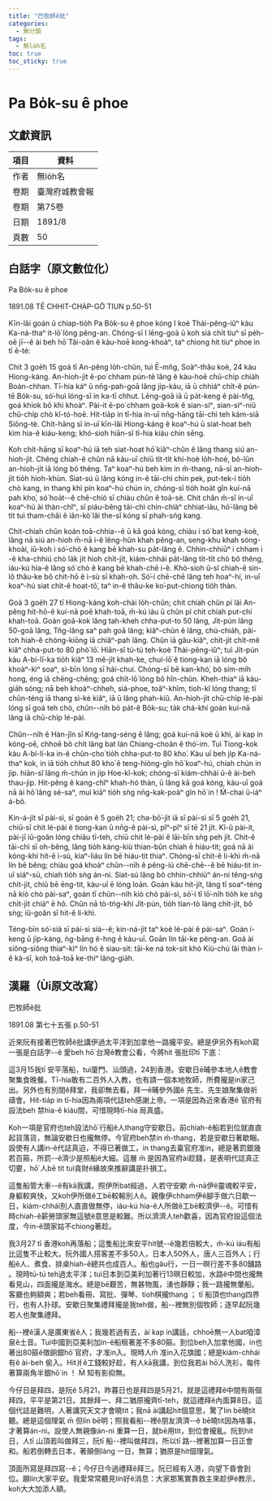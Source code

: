 ```yaml
---
title: "巴牧師ê批"
categories:
  - 無分類
tags:
  - 無lo̍h名
toc: true
toc_sticky: true
---
```


# Pa Bo̍k-su ê phoe

## 文獻資訊

| 項目 | 資料 |
|---|---|
| 作者 | 無lo̍h名 |
| 卷期 | 臺灣府城教會報 |
| 卷期 | 第75卷 |
| 日期 | 1891/8 |
| 頁數 | 50 |

## 白話字（原文數位化）

Pa Bo̍k-su ê phoe

1891.08 TĒ CHHIT-CHA̍P-GŌ͘ TIUN p.50-51

Kīn-lâi goán ū chiap-tio̍h Pa Bo̍k-su ê phoe kóng I koè Thài-pêng-iûⁿ kàu Ka-ná-thaⁿ it-lō͘ lóng pêng-an. Chóng-sī I lēng-goā ū koh siá chi̍t tiuⁿ sī pe̍h-oē jī--ê ài beh hō͘ Tâi-oân ê kàu-hoē kong-khoàⁿ, taⁿ chiong hit tiuⁿ phoe ìn tī ē-té:

Chit 3 goe̍h 15 goá tī An-pêng lo̍h-chûn, tuì Ē-mn̂g, Soàⁿ-thâu koè, 24 kàu Hiong-káng. An-hioh-ji̍t ē-po͘ chham pún-tē lâng ê kàu-hoē chū-chi̍p chia̍h Boán-chhan. Tī-hia káⁿ ū nn̄g-pah-goā lâng ji̍p-kàu, iā ū chhiáⁿ chi̍t-ê pún-tē Bo̍k-su, só͘-huì lóng-sī in ka-tī chhut. Lēng-goā iā ū pa̍t-keng ê pài-tn̂g, goá khiok bô khì khoàⁿ. Pài-it ē-po͘ chham goā-kok ê sian-siⁿ, sian-siⁿ-niû chū-chi̍p chò kî-tó-hoē. Hit-tia̍p in tī-hia in-uī nn̄g-hāng tāi-chì teh kám-siā Siōng-tè. Chi̍t-hāng sī in-uī kīn-lâi Hiong-káng ê koaⁿ-hú ū siat-hoat beh kìm hia-ê kiáu-keng; khó-sioh hiān-sî tī-hia kiáu chin sēng.

Koh chi̍t-hāng sī koaⁿ-hú iā teh siat-hoat hō͘ kiâⁿ-chûn ê lâng thang siú an-hioh-ji̍t. Chêng chiah-ê chûn nā kàu-uī chiū ti̍t-ti̍t khí-hoè lo̍h-hoè, bô-lūn an-hioh-ji̍t iā lóng bô thêng. Taⁿ koaⁿ-hú beh kìm in m̄-thang, nā-sī an-hioh-ji̍t tio̍h hioh-khùn. Siat-sú ū lâng kóng in-ê tāi-chì chin pek, put-tek-í tio̍h chò kang, in thang khì pín koaⁿ-hú chún in, chóng-sī tio̍h hoa̍t gîn kuí-nā pah kho͘, só͘ hoa̍t--ê chē-chió sī chiàu chûn ê toā-sè. Chit chân m̄-sī in-uī koaⁿ-hú ài thàn-chîⁿ, sī piáu-bêng tāi-chì chin-chiàⁿ chhiat-iàu, hō͘-lâng bē tit tuì tham-châi ê iân-kò͘ lâi the-sî kóng sī phah-sńg kang.

Chit-chiah chûn koán toā-chhia--ê ū kā goá kóng, chiàu i só͘ bat keng-koè, lâng nā siú an-hioh m̄-nā i-ê lêng-hûn khah pêng-an, seng-khu khah sóng-khoài, iū-koh i só͘-chò ê kang bē khah-su pa̍t-lâng ê. Chhin-chhiūⁿ i chham i -ê kha-chhiú chò la̍k ji̍t hioh chi̍t-ji̍t, kiám-chhái pa̍t-lâng ti̍t-ti̍t chò bô thêng, iáu-kú hia-ê lâng só͘ chò ê kang bē khah-chē i-ê. Khó-sioh ū-sî chiah-ê sin-lô thâu-ke bô chit-hō ê ì-sù sī khah-oh. Só͘-í chē-chē lâng teh hoaⁿ-hí, in-uī koaⁿ-hú siat chit-ê hoat-tō͘, taⁿ in-ê thâu-ke ko͘-put-chiong tio̍h thàn.

Goá 3 goe̍h 27 tī Hiong-káng koh-chài lo̍h-chûn; chit chiah chûn pí lâi An-pêng hit-hō-ê kuí-nā poē khah-toā, m̄-kú iáu ū chûn pí chit chiah put-chí khah-toā. Goán goā-kok lâng tah-kheh chha-put-to 50 lâng, Ji̍t-pún lâng 50-goā lâng, Tn̂g-lâng saⁿ pah goā lâng; kiâⁿ-chûn ê lâng, chú-chia̍h, pâi-toh hiah-ê chóng-kiōng iā chiâⁿ-pah lâng. Chûn iā gâu-kiâⁿ, chi̍t-ji̍t chi̍t-mê kiâⁿ chha-put-to 80 phò͘ lō͘. Hiān-sî tú-tú teh-koè Thài-pêng-iûⁿ; tuì Ji̍t-pún kàu A-bí-lī-ka tio̍h kiâⁿ 13 mê-ji̍t khah-ke, chuí-lō͘ ê tiong-kan iā lóng bô khoàⁿ-kìⁿ soaⁿ, sì-bīn lóng sī hái-chuí. Chóng-sī bē kan-khó͘, bô sím-mi̍h hong, éng iā chēng-chēng; goá chi̍t-lō͘ lóng bô hîn-chûn. Kheh-thiaⁿ iā kàu-gia̍h sóng; nā beh khoàⁿ-chheh, siá-phoe, toâⁿ-khîm, tioh-kî lóng thang; tī chûn-téng iā thang sì-kè kiâⁿ, iā ū lâng phah-kiû. An-hioh-ji̍t chū-chi̍p lé-pài lóng sī goá teh chò, chûn--ni̍h bô pa̍t-ê Bo̍k-su; ta̍k chá-khí goán kuí-nā lâng iā chū-chi̍p lé-pài.

Chûn--ni̍h ê Hàn-jîn sī Kńg-tang-séng ê lâng; goá kuí-nā koè ū khì, ài kap in kóng-oē, chhoē bô chi̍t lâng bat lán Chiang-choân ê thó͘-im. Tuì Tiong-kok kàu A-bí-lí-ka in-ê chûn-cho͘ tio̍h chha-put-to 80 kho͘. Kàu uī beh ji̍p Ka-ná-thaⁿ kok, in iā tio̍h chhut 80 kho͘ ê teng-hiòng-gîn hō͘ koaⁿ-hú, chiah chún in ji̍p. hiān-sî lâng m̄-chún in ji̍p Hoe-kî-kok; chóng-sī kiám-chhái ū-ê ài-beh thau-ji̍p. Hit-pêng ê kang-chîⁿ khah-hó thàn, ū lâng kā goá kóng, kàu-uī goá nā ài hō͘ lâng sé-saⁿ, muí kiāⁿ tio̍h sǹg nn̄g-kak-poàⁿ gîn hō͘ in ! M̄-chai ū-iáⁿ á-bô.

Kin-á-ji̍t sī pài-sì, sī goán ê 5 goe̍h 21; cha-bō͘-ji̍t iā sī pài-sì sī 5 goe̍h 21, chiū-sī chit lé-pài ê tiong-kan ū nn̄g-ê pài-sì, pîⁿ-pîⁿ sī tē 21 ji̍t. Kî-û pài-it, pài-jī iû-goân lóng chiâu tī-teh, chiū chit lé-pài ê lāi-bīn sǹg peh ji̍t. Chit-ê tāi-chì sī oh-bêng, lâng tio̍h káng-kiù thian-bûn chiah ē hiáu-tit; goá nā ài kóng-khí hit-ê ì-sù, kiaⁿ-liáu lín bē hiáu-tit thiaⁿ. Chóng-sī chit-ê lí-khì m̄-nā lín bē bêng; chiàu goá khoàⁿ chûn--ni̍h ê pêng-iú chē-chē--ê bē hiáu-tit in-uī siáⁿ-sū, chiah tio̍h sǹg án-ni. Siat-sú lâng bô chhin-chhiūⁿ án-ni têng-sǹg chi̍t-ji̍t, chiū bē ēng-tit, kàu-uī ē lóng loān. Goán kàu hit-ji̍t, lâng tī soaⁿ-téng nā kiò chò pài-saⁿ, goán tī chûn--ni̍h kiò chò pài-sì, só͘-í tī lō͘-ni̍h tio̍h ke sǹg chi̍t-ji̍t chiàⁿ ē hô. Chûn nā tò-tńg-khì Ji̍t-pún, tio̍h tian-tò làng chi̍t-ji̍t, bô sǹg; iû-goân sī hit-ê lí-khì.

Téng-bīn só͘-siá sī pài-sì siá--ê; kin-ná-ji̍t taⁿ koè lé-pài ê pài-saⁿ. Goán í-keng ū ji̍p-káng, ǹg-bāng ê-hng ē kàu-uī. Goān lín tāi-ke pêng-an. Goá ài siông-siông thiaⁿ-kìⁿ lín hó ê siau-sit: tāi-ke ná tok-si̍t khò Kiù-chú lâi thàn i-ê kà-sī, koh toā-toā ke-thiⁿ lâng-gia̍h.

## 漢羅（Ùi原文改寫）

巴牧師ê批

1891.08 第七十五張 p.50-51

近來阮有接著巴牧師ê批講伊過太平洋到加拿他一路攏平安。總是伊另外有koh寫一張是白話字--ê 愛beh hō͘ 台灣ê教會公看，今將hit 張批印tī 下底：

這3月15我tī 安平落船，tuì廈門、汕頭過，24到香港。安歇日ē晡參本地人ê教會聚集食晚餐。Tī-hia敢有二百外人入教，也有請一個本地牧師，所費攏是in家己出。另外也有別間ê拜堂，我卻無去看。拜一ē晡參外國ê 先生、先生娘聚集做祈禱會。Hit-tia̍p in tī-hia因為兩項代誌teh感謝上帝。一項是因為近來香港ê 官府有設法beh 禁hia-ê kiáu間，可惜現時tī-hia 局真盛。

Koh一項是官府也teh設法hō͘ 行船ê人thang守安歇日。前chiah-ê船若到位就直直起貨落貨，無論安歇日也攏無停。今官府beh禁in m̄-thang，若是安歇日著歇睏。設使有人講in-ê代誌真迫，不得已著做工，in thang去稟官府准in，總是著罰銀幾若百箍，所罰--ê濟少是照船ê大細。這層 m̄ 是因為官府ài趁錢，是表明代誌真正切要，hō͘ 人bē tit tuì貪財ê緣故來推辭講是扑損工。

這隻船管大車--ê有kā我講，照伊所bat經過，人若守安歇 m̄-nā伊ê靈魂較平安，身軀較爽快，又koh伊所做ê工bē較輸別人ê。親像伊chham伊ê腳手做六日歇一日，kiám-chhái別人直直做無停，iáu-kú hia-ê人所做ê工bē較濟伊--ê。可惜有時chiah-ê薪勞頭家無這號ê意思是較難。所以濟濟人teh歡喜，因為官府設這個法度，今in-ê頭家姑不chiong著趁。

我3月27 tī 香港koh再落船；這隻船比來安平hit號--ê幾若倍較大，m̄-kú iáu有船比這隻不止較大。阮外國人搭客差不多50人，日本人50外人，唐人三百外人；行船ê人、煮食、排桌hiah-ê總共也成百人。船也gâu行，一日一暝行差不多80舖路 。現時tú-tú teh過太平洋；tuì日本到亞美利加著行13暝日較加，水路ê中間也攏無看見山，四面攏是海水。總是bē艱苦，無甚物風，湧也靜靜；我一路攏無暈船。客廳也夠額爽；若beh看冊、寫批、彈琴、tioh棋攏thang ； tī 船頂也thang四界行，也有人扑球。安歇日聚集禮拜攏是我teh做，船--裡無別個牧師；逐早起阮幾若人也聚集禮拜。

船--裡ê漢人是廣東省ê人；我幾若過有去，ài kap in講話，chhoē無一人bat咱漳泉ê土音。Tuì中國到亞美利加in-ê船租著差不多80箍。到位beh入加拿他國，in也著出80箍ê徵餉銀hō͘ 官府，才准in入。現時人m̄ 准in入花旗國；總是kiám-chhái有ê ài-beh 偷入。Hit爿ê工錢較好趁，有人kā我講，到位我若ài hō͘人洗衫，每件著算兩角半銀hō͘ in ！ M̄ 知有影抑無。

今仔日是拜四，是阮ê 5月21，昨暮日也是拜四是5月21，就是這禮拜ê中間有兩個拜四，平平是第21日。其餘拜一、拜二猶原攏齊tī-teh，就這禮拜ê內面算8日。這個代誌是難明，人著講究天文才會曉tit；我nā ài講起hit個意思，驚了lín bē曉tit聽。總是這個理氣 m̄ 但lín bē明；照我看船--裡ê朋友濟濟--ê bē曉tit因為啥事，才著算án-ni。設使人無親像án-ni 重算一日，就bē用tit，到位會攏亂。阮到hit日，人tī 山頂若叫做拜三，阮tī 船--裡叫做拜四，所以tī 路--裡著加算一日正會和。船若倒轉去日本，著顛倒làng 一日，無算；猶原是hit個理氣。

頂面所寫是拜四寫--ê；今仔日今過禮拜ê拜三。阮已經有入港，向望下昏會到位。願lín大家平安。我愛常常聽見lín好ê消息：大家那篤實靠救主來趁伊ê教示，koh大大加添人額。
